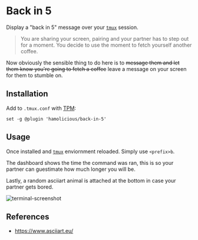 # Back in 5

Display a "back in 5" message over your [`tmux`](https://github.com/tmux/tmux) session.

> You are sharing your screen, pairing and your partner has to step out for a moment.
> You decide to use the moment to fetch yourself another coffee.

Now obviously the sensible thing to do here is to ~~message them and let them know you're going to fetch a coffee~~ leave a message on your screen for them to stumble on.

## Installation

Add to `.tmux.conf` with [TPM](https://github.com/tmux-plugins/tpm):

```tmux
set -g @plugin 'hamolicious/back-in-5'
```

## Usage

Once installed and [`tmux`](https://github.com/tmux/tmux) enviornment reloaded. Simply use `<prefix>b`.

The dashboard shows the time the command was ran, this is so your partner can guestimate how much longer you will be.

Lastly, a random asciiart animal is attached at the bottom in case your partner gets bored.

![terminal-screenshot](https://i.ibb.co/HT0cCsHW/2025-04-26-00-14.png)

## References

- https://www.asciiart.eu/
